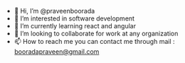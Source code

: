 - 👋 Hi, I’m @praveenboorada
- 👀 I’m interested in software development 
- 🌱 I’m currently learning react and angular
- 💞️ I’m looking to collaborate for work at any organization
- 📫 How to reach me you can contact me through mail : booradapraveen@gmail.com

<!---
praveenboorada/praveenboorada is a ✨ special ✨ repository because its `README.md` (this file) appears on your GitHub profile.
You can click the Preview link to take a look at your changes.
--->
